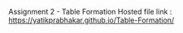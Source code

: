 Assignment 2 - Table Formation
Hosted file link : https://yatikprabhakar.github.io/Table-Formation/

